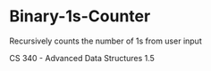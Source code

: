 # Binary-1s-Counter
Recursively counts the number of 1s from user input

CS 340 - Advanced Data Structures
1.5
